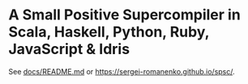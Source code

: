 # A Small Positive Supercompiler in Scala, Haskell, Python, Ruby, JavaScript & Idris

See [docs/README.md](docs/README.md) or <https://sergei-romanenko.github.io/spsc/>.
